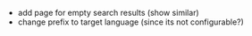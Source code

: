 - add page for empty search results (show similar)
- change prefix to target language (since its not configurable?)
